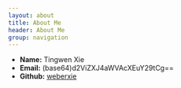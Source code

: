 ```yaml
---
layout: about
title: About Me
header: About Me
group: navigation
---
```

 * **Name:** Tingwen Xie
 * **Email:** (base64)d2ViZXJ4aWVAcXEuY29tCg==
 * **Github:** [weberxie](https://github.com/weberxie)
